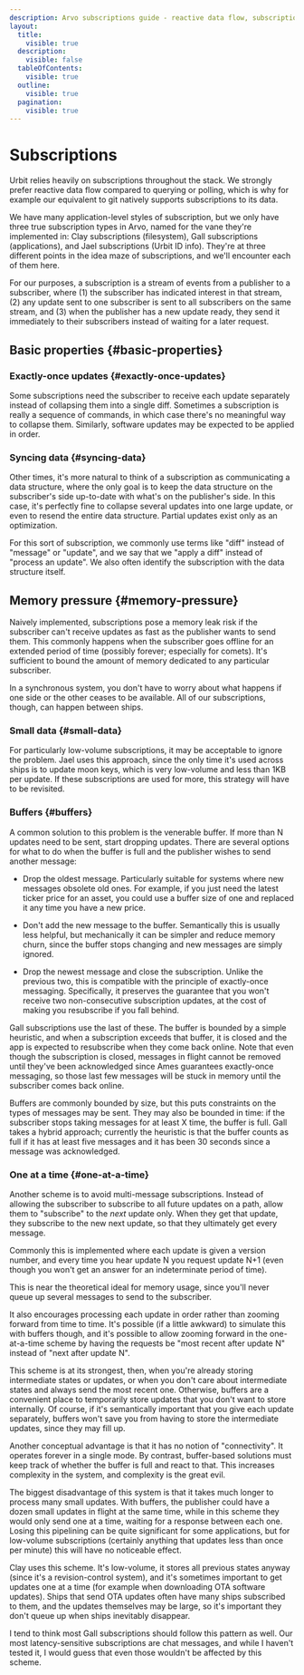 ```yaml
---
description: Arvo subscriptions guide - reactive data flow, subscription types, Clay/Gall/Jael subscriptions, and stream mechanics.
layout:
  title:
    visible: true
  description:
    visible: false
  tableOfContents:
    visible: true
  outline:
    visible: true
  pagination:
    visible: true
---
```


# Subscriptions

Urbit relies heavily on subscriptions throughout the stack. We strongly prefer reactive data flow compared to querying or polling, which is why for example our equivalent to git natively supports subscriptions to its data.

We have many application-level styles of subscription, but we only have three true subscription types in Arvo, named for the vane they're implemented in: Clay subscriptions (filesystem), Gall subscriptions (applications), and Jael subscriptions (Urbit ID info). They're at three different points in the idea maze of subscriptions, and we'll encounter each of them here.

For our purposes, a subscription is a stream of events from a publisher to a subscriber, where (1) the subscriber has indicated interest in that stream, (2) any update sent to one subscriber is sent to all subscribers on the same stream, and (3) when the publisher has a new update ready, they send it immediately to their subscribers instead of waiting for a later request.

## Basic properties {#basic-properties}

### Exactly-once updates {#exactly-once-updates}

Some subscriptions need the subscriber to receive each update separately instead of collapsing them into a single diff. Sometimes a subscription is really a sequence of commands, in which case there's no meaningful way to collapse them. Similarly, software updates may be expected to be applied in order.

### Syncing data {#syncing-data}

Other times, it's more natural to think of a subscription as communicating a data structure, where the only goal is to keep the data structure on the subscriber's side up-to-date with what's on the publisher's side. In this case, it's perfectly fine to collapse several updates into one large update, or even to resend the entire data structure. Partial updates exist only as an optimization.

For this sort of subscription, we commonly use terms like "diff" instead of "message" or "update", and we say that we "apply a diff" instead of "process an update". We also often identify the subscription with the data structure itself.

## Memory pressure {#memory-pressure}

Naively implemented, subscriptions pose a memory leak risk if the subscriber can't receive updates as fast as the publisher wants to send them. This commonly happens when the subscriber goes offline for an extended period of time (possibly forever; especially for comets). It's sufficient to bound the amount of memory dedicated to any particular subscriber.

In a synchronous system, you don't have to worry about what happens if one side or the other ceases to be available. All of our subscriptions, though, can happen between ships.

### Small data {#small-data}

For particularly low-volume subscriptions, it may be acceptable to ignore the problem. Jael uses this approach, since the only time it's used across ships is to update moon keys, which is very low-volume and less than 1KB per update. If these subscriptions are used for more, this strategy will have to be revisited.

### Buffers {#buffers}

A common solution to this problem is the venerable buffer. If more than N updates need to be sent, start dropping updates. There are several options for what to do when the buffer is full and the publisher wishes to send another message:

- Drop the oldest message. Particularly suitable for systems where new messages obsolete old ones. For example, if you just need the latest ticker price for an asset, you could use a buffer size of one and replaced it any time you have a new price.

- Don't add the new message to the buffer. Semantically this is usually less helpful, but mechanically it can be simpler and reduce memory churn, since the buffer stops changing and new messages are simply ignored.

- Drop the newest message and close the subscription. Unlike the previous two, this is compatible with the principle of exactly-once messaging. Specifically, it preserves the guarantee that you won't receive two non-consecutive subscription updates, at the cost of making you resubscribe if you fall behind.

Gall subscriptions use the last of these. The buffer is bounded by a simple heuristic, and when a subscription exceeds that buffer, it is closed and the app is expected to resubscribe when they come back online. Note that even though the subscription is closed, messages in flight cannot be removed until they've been acknowledged since Ames guarantees exactly-once messaging, so those last few messages will be stuck in memory until the subscriber comes back online.

Buffers are commonly bounded by size, but this puts constraints on the types of messages may be sent. They may also be bounded in time: if the subscriber stops taking messages for at least X time, the buffer is full. Gall takes a hybrid approach; currently the heuristic is that the buffer counts as full if it has at least five messages and it has been 30 seconds since a message was acknowledged.

### One at a time {#one-at-a-time}

Another scheme is to avoid multi-message subscriptions. Instead of allowing the subscriber to subscribe to all future updates on a path, allow them to "subscribe" to the _next_ update only. When they get that update, they subscribe to the new next update, so that they ultimately get every message.

Commonly this is implemented where each update is given a version number, and every time you hear update N you request update N+1 (even though you won't get an answer for an indeterminate period of time).

This is near the theoretical ideal for memory usage, since you'll never queue up several messages to send to the subscriber.

It also encourages processing each update in order rather than zooming forward from time to time. It's possible (if a little awkward) to simulate this with buffers though, and it's possible to allow zooming forward in the one-at-a-time scheme by having the requests be "most recent after update N" instead of "next after update N".

This scheme is at its strongest, then, when you're already storing intermediate states or updates, or when you don't care about intermediate states and always send the most recent one. Otherwise, buffers are a convenient place to temporarily store updates that you don't want to store internally. Of course, if it's semantically important that you give each update separately, buffers won't save you from having to store the intermediate updates, since they may fill up.

Another conceptual advantage is that it has no notion of "connectivity". It operates forever in a single mode. By contrast, buffer-based solutions must keep track of whether the buffer is full and react to that. This increases complexity in the system, and complexity is the great evil.

The biggest disadvantage of this system is that it takes much longer to process many small updates. With buffers, the publisher could have a dozen small updates in flight at the same time, while in this scheme they would only send one at a time, waiting for a response between each one. Losing this pipelining can be quite significant for some applications, but for low-volume subscriptions (certainly anything that updates less than once per minute) this will have no noticeable effect.

Clay uses this scheme. It's low-volume, it stores all previous states anyway (since it's a revision-control system), and it's sometimes important to get updates one at a time (for example when downloading OTA software updates). Ships that send OTA updates often have many ships subscribed to them, and the updates themselves may be large, so it's important they don't queue up when ships inevitably disappear.

I tend to think most Gall subscriptions should follow this pattern as well. Our most latency-sensitive subscriptions are chat messages, and while I haven't tested it, I would guess that even those wouldn't be affected by this scheme.
